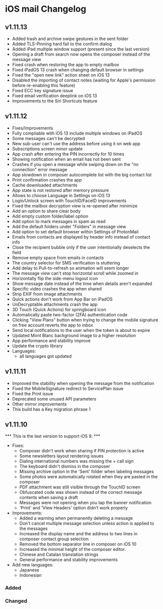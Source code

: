 # iOS mail Changelog

## v1.11.13

* Added trash and archive swipe gestures in the sent folder
* Added TLS-Pinning hard fail to the confirm dialog
* Added iPad multiple window support (present since the last version)
* Opening a draft from search now opens the composer instead of the message view
* Fixed crash when restoring the app to empty mailbox
* Fixed iPadOS 13 crash when changing default browser in settings
* Fixed the "open new link" action sheet on iOS 13
* Disabled the importing of contact notes (waiting for Apple's permission before re-enabling this feature)
* Fixed ECC key signature issue
* Fixed email verification deeplink on iOS 13
* Improvements to the Siri Shortcuts feature

## v1.11.12

* Fixes/Improvements
* Fully compliable with iOS 13 include multiple windows on iPadOS
* Some messages can't be decrypted
* New sub-user can't use the address before using it on web app
* Subscriptions screen minor update
* App crash after entering the PIN incorrectly for 10 times
* Showing notification when an email has not been sent
* Crashes if you open a message while swiping down on the "no connection" error message
* App slowdown in composer autocomplete list with the big contact list
* Print confirmation crashes the app
* Cache downloaded attachments
* App state is not restored after memory pressure
* Allows to choose Language in Settings on iOS 13
* Login/Unlock screen with TouchID/FaceID improvements
* Fixed the mailbox decryption view is re-opened after minimize
* Add an option to share clear body
* Add empty custom folder/label option
* Add option to mark messages in spam as read
* Add the default folders under "Folders" in message view
* Add option to set default browser within Settings of ProtonMail
* Emails from contacts are displayed by header info instead of contact info
* Close the recipient bubble only if the user intentionally deselects the field
* Remove empty space from emails in contacts
* The country selector for SMS verification is stuttering
* Add delay to Pull-to-refresh so animation will seem longer
* The message view can't stop horizontal scroll while zoomed in
* Horizontally flip the side-menu logout icon
* Show message date instead of the time when details aren't expanded
* Specific video crashes the app when shared
* Strip EXIF from image attachments
* Quick actions don't work from App Bar on iPadOS
* UnDecryptable attachments crash the app
* 3D Touch (Quick Actions) for springboard icon
* Automatically paste two-factor (2FA) authentication code
* Clicking "View Plans" button when trying to change the mobile signature on free account reverts the app to inbox
* Send local notifications to the user when the token is about to expire
* Updated Mont Blanc background image to a higher resolution
* App performance and stability improve
* Update the crypto library
* Languages:
  * all languages got updated

## v1.11.11

* Improved the stability when opening the message from the notification
* Fixed the MobileSignature redirect to ServicePlan issue
* Fixed the Print issue
* Deprecated some unused API parameters
* Other mirror improvements
* This build has a Key migration phrase 1

## v1.11.10

*** This is the last version to support iOS 9. ***

* Fixes:
  * Composer didn't work when sharing if PIN protection is active
  * Some newsletters layout rendering issues
  * Dialing international numbers was missing the + call sign
  * The keyboard didn't dismiss in the composer
  * Missing archive option in the 'Sent' folder when labeling messages
  * Some photos were automatically rotated when they are pasted in the composer
  * PDF attachment was still visible through the TouchID screen
  * Obfuscated code was shown instead of the correct message contents when saving a draft
  * Messages were not opening when you tap the banner notification
  * 'Print' and 'View Headers' option didn't work properly
* Improvements:
  * Added a warning when permanently deleting a message
  * Don't cancel multiple message selection unless action is applied to the messages
  * Increased the display name and the address to two lines in composer contact group selection
  * Removed the bottom separator line in composer on iOS 10
  * Increased the minimal height of the composer editor.
  * Chinese and Catalan translation strings
  * General performance and stability improvements
* Add new languages:
  * Japanese
  * Indonesian

### Added

### Changed
